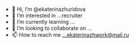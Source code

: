 - 👋 Hi, I’m @ekaterinazhuridova
- 👀 I’m interested in ...recruiter
- 🌱 I’m currently learning ...
- 💞️ I’m looking to collaborate on ...
- 📫 How to reach me ...ekaterinazhwork@mail.ru

<!---
ekaterinazhuridova/ekaterinazhuridova is a ✨ special ✨ repository because its `README.md` (this file) appears on your GitHub profile.
You can click the Preview link to take a look at your changes.
--->
